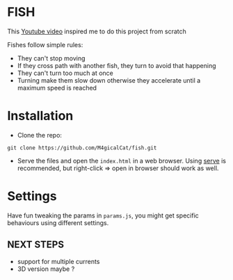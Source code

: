 # FISH
This [Youtube video](https://www.youtube.com/watch?v=bqtqltqcQhw) inspired me to do this project from scratch

Fishes follow simple rules:
- They can't stop moving
- If they cross path with another fish, they turn to avoid that happening
- They can't turn too much at once
- Turning make them slow down otherwise they accelerate until a maximum speed is reached

# Installation

- Clone the repo:
```shell
git clone https://github.com/M4gicalCat/fish.git
```
- Serve the files and open the `index.html` in a web browser. Using [serve](https://www.npmjs.com/package/serve) is recommended, but right-click => open in browser should work as well.

# Settings
Have fun tweaking the params in `params.js`, you might get specific behaviours using different settings.


## NEXT STEPS
- support for multiple currents
- 3D version maybe ?